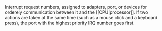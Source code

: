Interrupt request numbers, assigned to adapters, port, or devices for orderely communication between it and the [[CPU|processor]]. If two actions are taken at the same time (such as a mouse click and a keyboard press), the port with the highest priority IRQ number goes first.